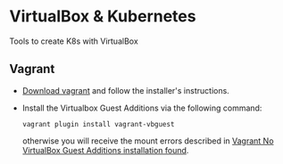 # VirtualBox & Kubernetes

Tools to create K8s with VirtualBox

## Vagrant

* [Download vagrant](https://www.vagrantup.com/downloads) and follow the installer's instructions.
* Install the Virtualbox Guest Additions via the following command:

  ```shell
  vagrant plugin install vagrant-vbguest
  ```
  
  otherwise you will receive the mount errors described in [Vagrant No VirtualBox Guest Additions installation found](https://www.devopsroles.com/vagrant-no-virtualbox-guest-additions-installation-found-fixed/).